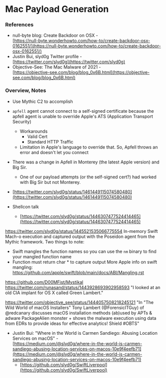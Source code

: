 <!---------------------------------------------------------------------------------
Copyright: (c) BLS OPS LLC.
This program is free software: you can redistribute it and/or modify
it under the terms of the GNU General Public License as published by
the Free Software Foundation, version 3.
This program is distributed in the hope that it will be useful,
but WITHOUT ANY WARRANTY; without even the implied warranty of
MERCHANTABILITY or FITNESS FOR A PARTICULAR PURPOSE. See the
GNU General Public License for more details.
You should have received a copy of the GNU General Public License
along with this program. If not, see <https://www.gnu.org/licenses/>.
--------------------------------------------------------------------------------->
# Mac Payload Generation
### References

* null-byte blog: Create Backdoor on OSX -<br />[https://null-byte.wonderhowto.com/how-to/create-backdoor-osx-0162551/](https://null-byte.wonderhowto.com/how-to/create-backdoor-osx-0162551/)
* Justin Bui, slyd0g Twitter profile -<br />[https://twitter.com/slyd0g](https://twitter.com/slyd0g)
* Objective-See: The Mac Malware of 2021  -<br />[https://objective-see.com/blog/blog_0x6B.html](https://objective-see.com/blog/blog_0x6B.html)

### Overview, Notes
* Use Mythic C2 to accomplish

* `apfell` agent cannot connect to a self-signed certificate because the apfell agent is unable to override Apple's ATS (Application Transport Security)
	* Workarounds
		* Valid Cert
		* Standard HTTP Traffic
	* Limitation in Apple's language to override that. So, Apfell throws an error and doesn't let you connect
* There was a change in Apfell in Monterey (the latest Apple version) and Big Sir.
	* One of our payload attempts (or the self-signed cert?) had worked with Big Sir but not Monterey.

* [https://twitter.com/slyd0g/status/1461449115074580480](https://twitter.com/slyd0g/status/1461449115074580480)
* Shellcon talk
	* [https://twitter.com/slyd0g/status/1446307477524414465](https://twitter.com/slyd0g/status/1446307477524414465)



https://twitter.com/slyd0g/status/1445521535066775554
In-memory Swift Mach-o execution and captured output with the Poseidon agent from the Mythic framework. Two things to note:
- Swift mangles the function names so you can use the `nm` binary to find your mangled function name
- Function must return char * to capture output
	More Apple info on swift mangling: https://github.com/apple/swift/blob/main/docs/ABI/Mangling.rst

https://github.com/D00MFist/Mystikal
https://twitter.com/runasand/status/1443928693902958593
"I looked at an old CIA implant for OS X called Green Lambert."

https://twitter.com/objective_see/status/1444057508218245121
"In "The Wild World of macOS Installers" Tony Lambert (@ForensicITGuy) of @redcanary discusses macOS installation methods (ab)used by APTs & adware PackageAlien monster + shows the malware execution using data from EDRs to provide ideas for effective analytics! Shield #OBTS"


* Justin Bui: "Where in the World is Carmen Sandiego: Abusing Location Services on macOS" -<br />[https://medium.com/@slyd0g/where-in-the-world-is-carmen-sandiego-abusing-location-services-on-macos-10e9f4eefb71](https://medium.com/@slyd0g/where-in-the-world-is-carmen-sandiego-abusing-location-services-on-macos-10e9f4eefb71)
	* [https://github.com/slyd0g/SwiftLiverpool](https://github.com/slyd0g/SwiftLiverpool)